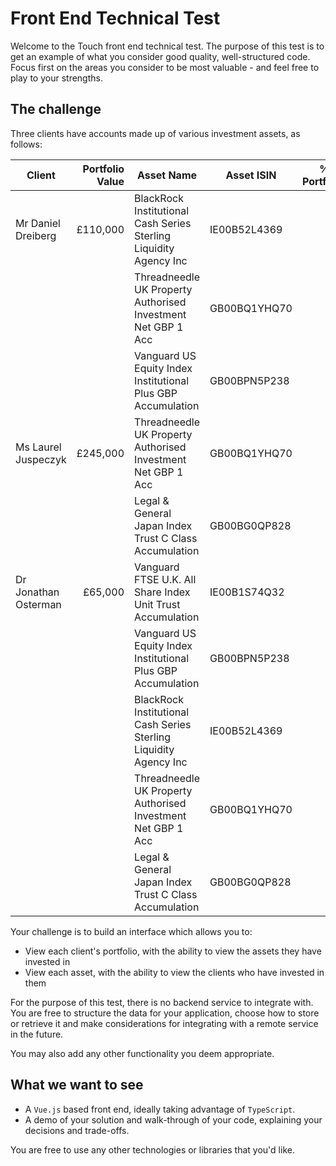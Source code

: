 # Front End Technical Test

Welcome to the Touch front end technical test. The purpose of this test is to get an example of what you consider good quality,
well-structured code. Focus first on the areas you consider to be most valuable - and feel free to play to your strengths.

## The challenge

Three clients have accounts made up of various investment assets, as follows:

| Client               | Portfolio Value | Asset Name                                                        | Asset ISIN   | % Of Portfolio |
| -------------------- | --------------: | ----------------------------------------------------------------- | ------------ | -------------: |
| Mr Daniel Dreiberg   |        £110,000 | BlackRock Institutional Cash Series Sterling Liquidity Agency Inc | IE00B52L4369 |             20 |
|                      |                 | Threadneedle UK Property Authorised Investment Net GBP 1 Acc      | GB00BQ1YHQ70 |             20 |
|                      |                 | Vanguard US Equity Index Institutional Plus GBP Accumulation      | GB00BPN5P238 |             60 |
| Ms Laurel Juspeczyk  |        £245,000 | Threadneedle UK Property Authorised Investment Net GBP 1 Acc      | GB00BQ1YHQ70 |             40 |
|                      |                 | Legal & General Japan Index Trust C Class Accumulation            | GB00BG0QP828 |             60 |
| Dr Jonathan Osterman |         £65,000 | Vanguard FTSE U.K. All Share Index Unit Trust Accumulation        | IE00B1S74Q32 |             10 |
|                      |                 | Vanguard US Equity Index Institutional Plus GBP Accumulation      | GB00BPN5P238 |             10 |
|                      |                 | BlackRock Institutional Cash Series Sterling Liquidity Agency Inc | IE00B52L4369 |             30 |
|                      |                 | Threadneedle UK Property Authorised Investment Net GBP 1 Acc      | GB00BQ1YHQ70 |             30 |
|                      |                 | Legal & General Japan Index Trust C Class Accumulation            | GB00BG0QP828 |             20 |

Your challenge is to build an interface which allows you to:

- View each client's portfolio, with the ability to view the assets they have invested in
- View each asset, with the ability to view the clients who have invested in them

For the purpose of this test, there is no backend service to integrate with. You are free to structure the data for your
application, choose how to store or retrieve it and make considerations for integrating with a remote service in the future.

You may also add any other functionality you deem appropriate.

## What we want to see

- A `Vue.js` based front end, ideally taking advantage of `TypeScript`.
- A demo of your solution and walk-through of your code, explaining your decisions and trade-offs.

You are free to use any other technologies or libraries that you'd like.
